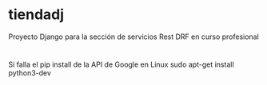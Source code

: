 # tiendadj
Proyecto Django para la sección de servicios Rest DRF en curso profesional 
#
Si falla el pip install de la API de Google en Linux
sudo apt-get install python3-dev